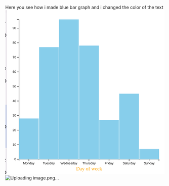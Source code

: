 Here you see how i made blue bar graph and i changed the color of the text
<img src="https://github.com/Njarrin/D3-Spring-24/blob/main/Homework%202%20Folder/Homework%202%20screenshot.png?raw=true" alt="Homework 2 screenshot.png"/>![Uploading image.png…]()
